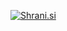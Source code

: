 [<img src="http://shrani.si/t/3r/X7/1AKliBWo/1/workbench.jpg" style="border: 0px;" alt="Shrani.si" />][1]

 [1]: http://shrani.si/f/3r/X7/1AKliBWo/1/workbench.jpg